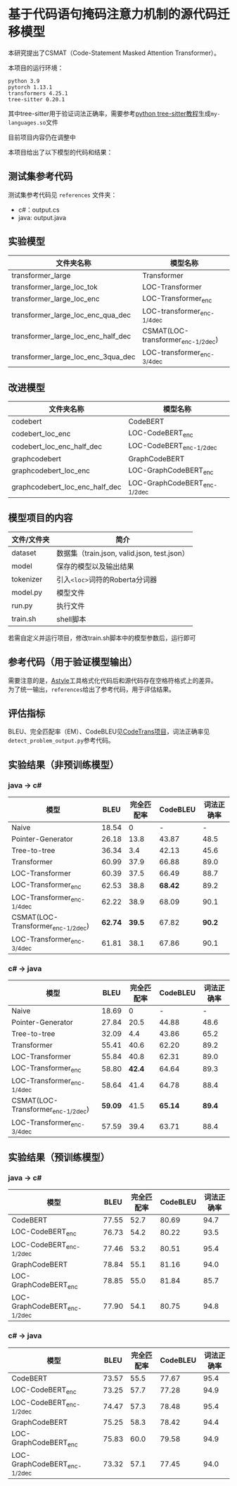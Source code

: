 # 基于代码语句掩码注意力机制的源代码迁移模型

本研究提出了CSMAT（Code-Statement Masked Attention Transformer）。

本项目的运行环境：
```
python 3.9
pytorch 1.13.1
transformers 4.25.1
tree-sitter 0.20.1
```
其中tree-sitter用于验证词法正确率，需要参考[python tree-sitter教程](https://github.com/tree-sitter/py-tree-sitter)生成`my-languages.so`文件

目前项目内容仍在调整中

本项目给出了以下模型的代码和结果： 

## 测试集参考代码

测试集参考代码见 `references` 文件夹：
- c#：output.cs
- java: output.java

## 实验模型

| 文件夹名称                         | 模型名称                                    |
| ---------------------------------- | ------------------------------------------- |
| transformer_large                  | Transformer                                 |
| transformer_large_loc_tok          | LOC-Transformer                             |
| transformer_large_loc_enc          | LOC-Transformer<sub>enc</sub>               |
| transformer_large_loc_enc_qua_dec  | LOC-transformer<sub>enc-1/4dec</sub>        |
| transformer_large_loc_enc_half_dec | CSMAT(LOC-transformer<sub>enc-1/2dec</sub>) |
| transformer_large_loc_enc_3qua_dec | LOC-transformer<sub>enc-3/4dec</sub>        |

## 改进模型
| 文件夹名称                     | 模型名称                               |
| ------------------------------ | -------------------------------------- |
| codebert                       | CodeBERT                               |
| codebert_loc_enc               | LOC-CodeBERT<sub>enc</sub>             |
| codebert_loc_enc_half_dec      | LOC-CodeBERT<sub>enc-1/2dec</sub>      |
| graphcodebert                  | GraphCodeBERT                          |
| graphcodebert_loc_enc          | LOC-GraphCodeBERT<sub>enc</sub>        |
| graphcodebert_loc_enc_half_dec | LOC-GraphCodeBERT<sub>enc-1/2dec</sub> |

## 模型项目的内容

| 文件/文件夹 | 简介                                        |
| ----------- | ------------------------------------------- |
| dataset     | 数据集（train.json, valid.json, test.json） |
| model       | 保存的模型以及输出结果                      |
| tokenizer   | 引入`<loc>`词符的Roberta分词器              |
| model.py    | 模型文件                                    |
| run.py      | 执行文件                                    |
| train.sh    | shell脚本                                   |

若需自定义并运行项目，修改train.sh脚本中的模型参数后，运行即可

## 参考代码（用于验证模型输出）

需要注意的是，[Astyle](https://astyle.sourceforge.net/)工具格式化代码后和源代码存在空格符格式上的差异。  
为了统一输出，`references`给出了参考代码，用于评估结果。  

## 评估指标
BLEU、完全匹配率（EM）、CodeBLEU见[CodeTrans项目](https://github.com/microsoft/CodeXGLUE/tree/main/Code-Code/code-to-code-trans)，词法正确率见`detect_problem_output.py`参考代码。

## 实验结果（非预训练模型）
### java -> c#
| 模型                                        | BLEU      | 完全匹配率 | CodeBLEU  | 词法正确率 |
| ------------------------------------------- | --------- | ---------- | --------- | ---------- |
| Naive                                       | 18.54     | 0          | -         | -          |
| Pointer-Generator                           | 26.18     | 13.8       | 43.87     | 48.5       |
| Tree-to-tree                                | 36.34     | 3.4        | 42.13     | 45.6       |
| Transformer                                 | 60.99     | 37.9       | 66.88     | 89.0       |
| LOC-Transformer                             | 60.39     | 37.5       | 66.49     | 88.7       |
| LOC-Transformer<sub>enc</sub>               | 62.53     | 38.8       | **68.42** | 89.2       |
| LOC-Transformer<sub>enc-1/4dec</sub>        | 62.22     | 38.9       | 68.09     | 90.1       |
| CSMAT(LOC-Transformer<sub>enc-1/2dec</sub>) | **62.74** | **39.5**   | 67.82     | **90.2**   |
| LOC-Transformer<sub>enc-3/4dec</sub>        | 61.81     | 38.1       | 67.86     | 90.1       |

### c# -> java
| 模型                                        | BLEU      | 完全匹配率 | CodeBLEU  | 词法正确率 |
| ------------------------------------------- | --------- | ---------- | --------- | ---------- |
| Naive                                       | 18.69     | 0          | -         | -          |
| Pointer-Generator                           | 27.84     | 20.5       | 44.88     | 48.6       |
| Tree-to-tree                                | 32.09     | 4.4        | 43.86     | 65.2       |
| Transformer                                 | 55.41     | 40.6       | 62.20     | 89.2       |
| LOC-Transformer                             | 55.84     | 40.8       | 62.31     | 89.0       |
| LOC-Transformer<sub>enc</sub>               | 58.80     | **42.4**   | 64.64     | 89.3       |
| LOC-Transformer<sub>enc-1/4dec</sub>        | 58.64     | 41.4       | 64.78     | 88.4       |
| CSMAT(LOC-Transformer<sub>enc-1/2dec</sub>) | **59.09** | 41.5       | **65.14** | **89.4**   |
| LOC-Transformer<sub>enc-3/4dec</sub>        | 57.59     | 39.4       | 63.71     | 88.4       |

## 实验结果（预训练模型）
### java -> c#
| 模型                                   | BLEU  | 完全匹配率 | CodeBLEU | 词法正确率 |
| -------------------------------------- | ----- | ---------- | -------- | ---------- |
| CodeBERT                               | 77.55 | 52.7       | 80.69    | 94.7       |
| LOC-CodeBERT<sub>enc</sub>             | 76.73 | 54.2       | 80.22    | 93.5       |
| LOC-CodeBERT<sub>enc-1/2dec</sub>      | 77.46 | 53.2       | 80.51    | 95.4       |
| GraphCodeBERT                          | 78.84 | 55.1       | 81.16    | 94.0       |
| LOC-GraphCodeBERT<sub>enc</sub>        | 78.85 | 55.0       | 81.84    | 85.7       |
| LOC-GraphCodeBERT<sub>enc-1/2dec</sub> | 77.90 | 54.1       | 80.75    | 94.8       |

### c# -> java
| 模型                                   | BLEU  | 完全匹配率 | CodeBLEU | 词法正确率 |
| -------------------------------------- | ----- | ---------- | -------- | ---------- |
| CodeBERT                               | 73.57 | 55.5       | 77.67    | 95.4       |
| LOC-CodeBERT<sub>enc</sub>             | 73.25 | 57.7       | 77.28    | 94.9       |
| LOC-CodeBERT<sub>enc-1/2dec</sub>      | 74.47 | 57.3       | 78.48    | 95.4       |
| GraphCodeBERT                          | 75.25 | 58.3       | 78.42    | 94.4       |
| LOC-GraphCodeBERT<sub>enc</sub>        | 75.83 | 60.0       | 79.58    | 94.9       |
| LOC-GraphCodeBERT<sub>enc-1/2dec</sub> | 73.32 | 57.1       | 77.45    | 94.0       |